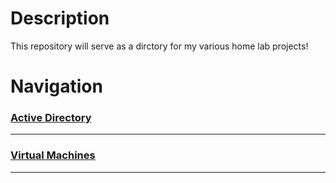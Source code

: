 # Description

This repository will serve as a dirctory for my various home lab projects!

# Navigation

### [Active Directory](https://github.com/wallimans/Home-Lab/tree/main/Active-Directory)
---

### [Virtual Machines](https://github.com/wallimans/Home-Lab/tree/main/Virtual-Machines)
---
